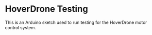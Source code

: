 HoverDrone Testing
=============

This is an Arduino sketch used to run testing for the HoverDrone motor control system.
